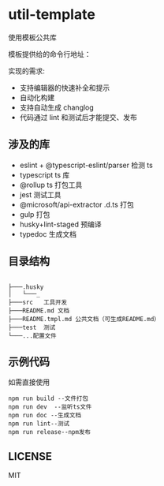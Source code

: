 # util-template

使用模板公共库

模板提供给的命令行地址：

<!-- [winkcli-main](https://github.com/huahuahuahuahuahua/winkcli-main/tree/master/) -->

实现的需求:

- 支持编辑器的快速补全和提示
- 自动化构建
- 支持自动生成 changlog
- 代码通过 lint 和测试后才能提交、发布

## 涉及的库

- eslint + @typescript-eslint/parser 检测 ts
- typescript ts 库
- @rollup ts 打包工具
- jest 测试工具
- @microsoft/api-extractor .d.ts 打包
- gulp 打包
- husky+lint-staged 预编译
- typedoc 生成文档

## 目录结构

```shell

├───.husky
│   └───_
├───src   工具开发
├───README.md 文档
├───README.tmpl.md 公共文档（可生成README.md）
├───test  测试
└───...配置文件

```

## 示例代码

如需直接使用

```shell
npm run build --文件打包
npm run dev  --监听ts文件
npm run doc --生成文档
npm run lint--测试
npm run release--npm发布
```

## LICENSE

MIT
